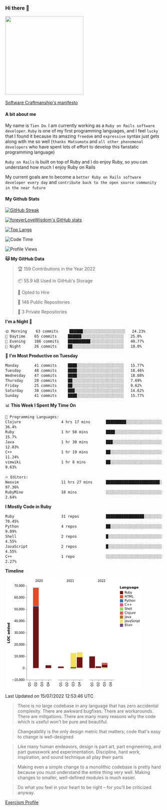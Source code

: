 ### Hi there 👋

<!--
**foreverLoveWisdom/foreverLoveWisdom** is a ✨ _special_ ✨ repository because its `README.md` (this file) appears on your GitHub profile.

Here are some ideas to get you started:

- 🔭 I’m currently working on ...
- 🌱 I’m currently learning ...
- 👯 I’m looking to collaborate on ...
- 🤔 I’m looking for help with ...
- 💬 Ask me about ...
- 📫 How to reach me: ...
- 😄 Pronouns: ...
- ⚡ Fun fact: ...
-->

<img src="https://codecondo.com/wp-content/uploads/2017/09/railslogo.png" width="250" height="250">

[Software Craftmanship's manifesto](http://manifesto.softwarecraftsmanship.org/)

#### A bit about me
My name is `Tien Do`. I am currently working as a `Ruby on Rails software developer`. `Ruby` is one of my first programming languages, and I feel `lucky` that I found it because its amazing `freedom` and `expressive` syntax just gets along with me so well (`thanks Matsumoto` and `all other phenomenal developers` who have spent lots of effort to develop this fanstatic programming language)

`Ruby on Rails` is built on top of Ruby and I do enjoy Ruby, so you can understand how much I enjoy Ruby on Rails

My current goals are to become a `better Ruby on Rails software developer every day` and `contribute back to the open source community in the near future`

#### My Github Stats

[![GitHub Streak](https://github-readme-streak-stats.herokuapp.com/?user=foreverLoveWisdom&theme=dracula)](https://git.io/streak-stats)
&nbsp;
&nbsp;

[![foreverLoveWisdom's GitHub stats](https://github-readme-stats.vercel.app/api?username=foreverLoveWisdom&show_icons=true&theme=react&count_private=true)](https://github.com/anuraghazra/github-readme-stats)

[![Top Langs](https://github-readme-stats.vercel.app/api/top-langs/?username=foreverLoveWisdom&show_icons=true&theme=vue-dark)](https://github.com/anuraghazra/github-readme-stats)

<!--START_SECTION:waka-->
![Code Time](http://img.shields.io/badge/Code%20Time-1%2C143%20hrs%209%20mins-blue)

![Profile Views](http://img.shields.io/badge/Profile%20Views-6-blue)

**🐱 My GitHub Data** 

> 🏆 159 Contributions in the Year 2022
 > 
> 📦 55.9 kB Used in GitHub's Storage 
 > 
> 💼 Opted to Hire
 > 
> 📜 146 Public Repositories 
 > 
> 🔑 3 Private Repositories  
 > 
**I'm a Night 🦉** 

```text
🌞 Morning    63 commits     ██████░░░░░░░░░░░░░░░░░░░   24.23% 
🌆 Daytime    65 commits     ██████░░░░░░░░░░░░░░░░░░░   25.0% 
🌃 Evening    106 commits    ██████████░░░░░░░░░░░░░░░   40.77% 
🌙 Night      26 commits     ██░░░░░░░░░░░░░░░░░░░░░░░   10.0%

```
📅 **I'm Most Productive on Tuesday** 

```text
Monday       41 commits     ████░░░░░░░░░░░░░░░░░░░░░   15.77% 
Tuesday      48 commits     ████░░░░░░░░░░░░░░░░░░░░░   18.46% 
Wednesday    47 commits     ████░░░░░░░░░░░░░░░░░░░░░   18.08% 
Thursday     20 commits     ██░░░░░░░░░░░░░░░░░░░░░░░   7.69% 
Friday       25 commits     ██░░░░░░░░░░░░░░░░░░░░░░░   9.62% 
Saturday     38 commits     ███░░░░░░░░░░░░░░░░░░░░░░   14.62% 
Sunday       41 commits     ████░░░░░░░░░░░░░░░░░░░░░   15.77%

```


📊 **This Week I Spent My Time On** 

```text
💬 Programming Languages: 
Clojure                  4 hrs 17 mins       █████████░░░░░░░░░░░░░░░░   36.4% 
Ruby                     1 hr 50 mins        ████░░░░░░░░░░░░░░░░░░░░░   15.7% 
Java                     1 hr 30 mins        ███░░░░░░░░░░░░░░░░░░░░░░   12.83% 
C++                      1 hr 19 mins        ██░░░░░░░░░░░░░░░░░░░░░░░   11.24% 
vimwiki                  1 hr 8 mins         ██░░░░░░░░░░░░░░░░░░░░░░░   9.63%

🔥 Editors: 
Neovim                   11 hrs 27 mins      ████████████████████████░   97.36% 
RubyMine                 18 mins             ░░░░░░░░░░░░░░░░░░░░░░░░░   2.64%

```

**I Mostly Code in Ruby** 

```text
Ruby                     31 repos            █████████████████░░░░░░░░   70.45% 
Python                   4 repos             ██░░░░░░░░░░░░░░░░░░░░░░░   9.09% 
Shell                    2 repos             █░░░░░░░░░░░░░░░░░░░░░░░░   4.55% 
JavaScript               2 repos             █░░░░░░░░░░░░░░░░░░░░░░░░   4.55% 
C++                      1 repo              ░░░░░░░░░░░░░░░░░░░░░░░░░   2.27%

```


**Timeline**

![Chart not found](https://raw.githubusercontent.com/foreverLoveWisdom/foreverLoveWisdom/main/charts/bar_graph.png) 


 Last Updated on 15/07/2022 12:53:46 UTC
<!--END_SECTION:waka-->


> There is no large codebase in any language that has zero accidental complexity. There are awkward bugfixes. There are workarounds. There are mitigations.
> There are many many reasons why the code which is useful won't be pure and beautiful.

> Changeability is the only design metric that matters; code that's easy to change is well-designed

> Like many human endeavors, design is part art, part engineering, and part guesswork and experimentation. Discipline, hard work, inspiration, and sound technique all play their parts

> Mak­ing even a sim­ple change to a mono­lith­ic code­base is pret­ty hard because you must under­stand the entire thing very well. Mak­ing changes to small­er, well-defined mod­ules is much easier.
 
 > Do what you feel in your heart to be right – for you’ll be criticized anyway.
 
[Exercism Profile](https://exercism.org/profiles/foreverLoveWisdom)

